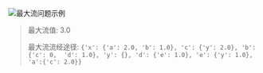 ![最大流问题示例](http://p6yufwr30.bkt.clouddn.com/%E5%B0%8F%E4%B9%A6%E5%8C%A0/1530192341872.png)

> 最大流值:  3.0  
>
> 最大流流经途径:  `{'x': {'a': 2.0, 'b': 1.0}, 'c': {'y': 2.0}, 'b': {'c': 0,  'd': 1.0}, 'y': {}, 'd': {'e': 1.0}, 'e': {'y': 1.0}, 'a':{'c': 2.0}}` 


